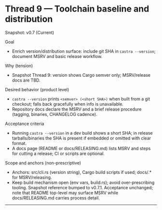 # Thread 9 — Toolchain baseline and distribution
Snapshot: v0.7 (Current)

Goal
- Enrich version/distribution surface: include git SHA in `castra --version`; document MSRV and basic release workflow.

Why (tension)
- Snapshot Thread 9: version shows Cargo semver only; MSRV/release docs are TBD.

Desired behavior (product level)
- `castra --version` prints `<semver> (<short SHA>)` when built from a git checkout; falls back gracefully when info is unavailable.
- Repository docs declare the MSRV and a brief release procedure (tagging, binaries, CHANGELOG cadence).

Acceptance criteria
- Running `castra --version` in a dev build shows a short SHA; in release tarballs/binaries the SHA is present if embedded or omitted with clear format.
- A docs page (README or docs/RELEASING.md) lists MSRV and steps for cutting a release; CI or scripts are optional.

Scope and anchors (non-prescriptive)
- Anchors: src/cli.rs (version string), Cargo build scripts if used; docs/.* for MSRV/releasing.
- Keep build mechanism open (env vars, build.rs); avoid over-prescribing tooling.
Snapshot reference bumped to v0.7.1. Acceptance unchanged; note that README top-level may surface MSRV while docs/RELEASING.md carries process detail.

---

